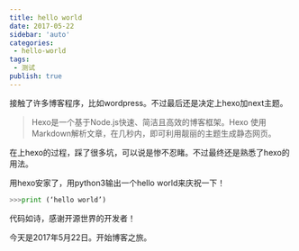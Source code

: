 ```yaml
---
title: hello world
date: 2017-05-22
sidebar: 'auto'
categories:
 - hello-world
tags:
 - 测试
publish: true
---
```


接触了许多博客程序，比如wordpress。不过最后还是决定上hexo加next主题。

>Hexo是一个基于Node.js快速、简洁且高效的博客框架。Hexo 使用Markdown解析文章，在几秒内，即可利用靓丽的主题生成静态网页。

在上hexo的过程，踩了很多坑，可以说是惨不忍睹。不过最终还是熟悉了hexo的用法。

用hexo安家了，用python3输出一个hello world来庆祝一下！

```python
>>>print (‘hello world’)
```

代码如诗，感谢开源世界的开发者！

今天是2017年5月22日。开始博客之旅。

